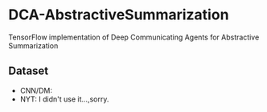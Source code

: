 # DCA-AbstractiveSummarization
TensorFlow implementation  of Deep Communicating Agents for Abstractive Summarization

## Dataset
 - CNN/DM: 
 - NYT: I didn't use it...,sorry.